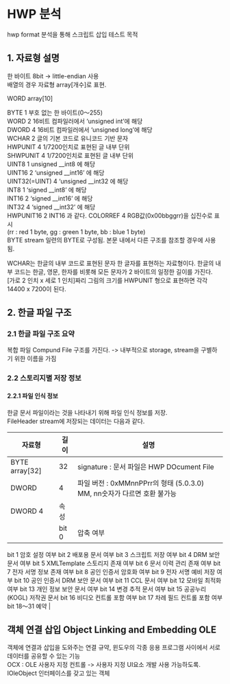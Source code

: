 # HWP 분석

hwp format 분석을 통해 스크립트 삽입 테스트 목적


## 1. 자료형 설명
한 바이트 8bit -> little-endian 사용   
배열의 경우 자료형 array[개수]로 표현.   

WORD array[10]    

BYTE 1 부호 없는 한 바이트(0～255)   
WORD 2 16비트 컴파일러에서 ‘unsigned int’에 해당   
DWORD 4 16비트 컴파일러에서 ‘unsigned long’에 해당   
WCHAR 2 글의 기본 코드로 유니코드 기반 문자   
HWPUNIT 4 1/7200인치로 표현된 글 내부 단위   
SHWPUNIT 4  1/7200인치로 표현된 글 내부 단위   
UINT8 1 unsigned __int8 에 해당   
UINT16 2 ‘unsigned __int16’ 에 해당   
UINT32(=UINT) 4 ‘unsigned __int32 에 해당   
INT8 1  ‘signed __int8’ 에 해당   
INT16 2  ‘signed __int16’ 에 해당   
INT32 4  ‘signed __int32’ 에 해당   
HWPUNIT16 2  INT16 과 같다. COLORREF 4 RGB값(0x00bbggrr)을 십진수로 표시   
(rr : red 1 byte, gg : green 1 byte, bb : blue 1 byte)   
BYTE stream 일련의 BYTE로 구성됨. 본문 내에서 다른 구조를 참조할 경우에 사용됨.   

WCHAR는 한글의 내부 코드로 표현된 문자 한 글자를 표현하는 자료형이다. 한글의 내부 코드는 한글, 영문, 한자를 비롯해 모든 문자가 2 바이트의 일정한 길이를 가진다.      
[가로 2 인치 x 세로 1 인치]짜리 그림의 크기를 HWPUNIT 형으로 표현하면 각각 14400 x 7200이 된다.   

## 2. 한글 파일 구조

### 2.1 한글 파일 구조 요약

복합 파일 Compund File 구조를 가진다. -> 내부적으로 storage, stream을 구별하기 위한 이름을 가짐    

### 2.2 스토리지별 저장 정보

#### 2.2.1 파일 인식 정보
한글 문서 파일이라는 것을 나타내기 위해 파일 인식 정보를 저장.   
FileHeader stream에 저장되는 데이터는 다음과 같다.

| 자료형            | 길이                  | 설명                           |
|-----------------|-----------------------|-------------------------------|
| BYTE array[32]  | 32 | signature : 문서 파일은 HWP DOcument File  |
| DWORD  | 4 | 파일 버전 : 0xMMnnPPrr의 형태 (5.0.3.0)  MM, nn숫자가 다르면 호환 불가능 |
| DWORD 4 | 속성 |  | 범위 | 설명 | 
                    |bit 0 | 압축 여부| 
bit 1 암호 설정 여부
bit 2 배포용 문서 여부
bit 3 스크립트 저장 여부
bit 4 DRM 보안 문서 여부
bit 5 XMLTemplate 스토리지 존재 여부
bit 6 문서 이력 관리 존재 여부
bit 7 전자 서명 정보 존재 여부
bit 8 공인 인증서 암호화 여부
bit 9 전자 서명 예비 저장 여부
bit 10 공인 인증서 DRM 보안 문서 여부
bit 11 CCL 문서 여부
bit 12 모바일 최적화 여부
bit 13 개인 정보 보안 문서 여부
bit 14 변경 추적 문서 여부
bit 15 공공누리(KOGL) 저작권 문서
bit 16 비디오 컨트롤 포함 여부
bit 17 차례 필드 컨트롤 포함 여부
bit 18～31 예약  |

## 객체 연결 삽입 Object Linking and Embedding OLE

객체에 연결과 삽입을 도와주는 연결 규약, 윈도우의 각종 응용 프로그램 사이에서 서로 데이터를 공유할 수 있는 기능   
OCX : OLE 사용자 지정 컨트롤 -> 사용자 지정 UI요소 개발 사용 가능하도록. IOleObject 인터페이스를 갖고 있는 객체


